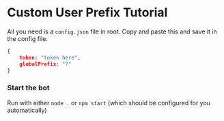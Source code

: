 # Custom User Prefix Tutorial
All you need is a `config.json` file in root.
Copy and paste this and save it in the config file.
```json
{
	token: "token here",
	globalPrefix: "?"
}
```
### Start the bot
Run with either `node .` or `npm start` (which should be configured for you automatically)

